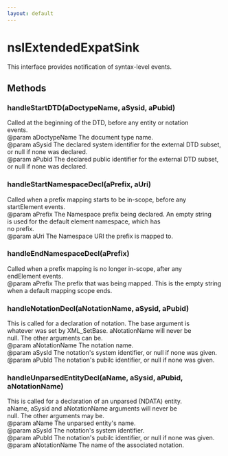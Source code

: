 ```yaml
---
layout: default
---
```


# nsIExtendedExpatSink #
  
This interface provides notification of syntax-level events.  
  

## Methods ##

### handleStartDTD(aDoctypeName, aSysid, aPubid) ###
  
Called at the beginning of the DTD, before any entity or notation  
events.  
@param aDoctypeName The document type name.  
@param aSysid The declared system identifier for the external DTD subset,  
              or null if none was declared.  
@param aPubid The declared public identifier for the external DTD subset,  
              or null if none was declared.  
  

### handleStartNamespaceDecl(aPrefix, aUri) ###
  
Called when a prefix mapping starts to be in-scope, before any  
startElement events.  
@param aPrefix The Namespace prefix being declared. An empty string  
               is used for the default element namespace, which has  
               no prefix.  
@param aUri The Namespace URI the prefix is mapped to.  
  

### handleEndNamespaceDecl(aPrefix) ###
  
Called when a prefix mapping is no longer in-scope, after any  
endElement events.  
@param aPrefix The prefix that was being mapped. This is the empty string  
               when a default mapping scope ends.  
  

### handleNotationDecl(aNotationName, aSysid, aPubid) ###
  
This is called for a declaration of notation.  The base argument is  
whatever was set by XML_SetBase. aNotationName will never be  
null. The other arguments can be.  
@param aNotationName The notation name.  
@param aSysId The notation's system identifier, or null if none was given.  
@param aPubId The notation's pubilc identifier, or null if none was given.  
  

### handleUnparsedEntityDecl(aName, aSysid, aPubid, aNotationName) ###
  
This is called for a declaration of an unparsed (NDATA) entity.  
aName, aSysid and aNotationName arguments will never be  
null. The other arguments may be.  
@param aName  The unparsed entity's name.  
@param aSysId The notation's system identifier.  
@param aPubId The notation's pubilc identifier, or null if none was given.  
@param aNotationName The name of the associated notation.  
  
